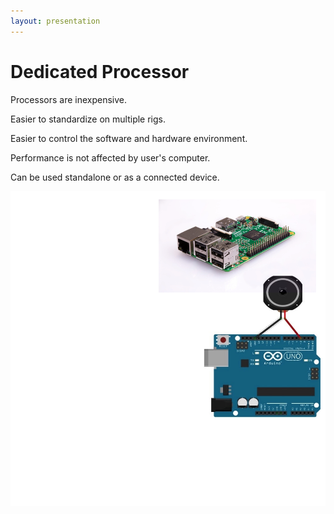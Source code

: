 ```yaml
---
layout: presentation
---
```


# [](#header-1) Dedicated Processor

Processors are inexpensive.

Easier to standardize on multiple rigs.

Easier to control the software and hardware environment.

Performance is not affected by user's computer.

Can be used standalone or as a connected device.

[![](assets/img/dedicated.png)](choosing)
